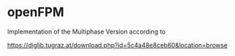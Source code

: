 # openFPM
Implementation of the Multiphase Version according to 

https://diglib.tugraz.at/download.php?id=5c4a48e8ceb60&location=browse

